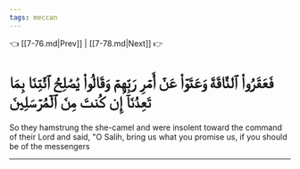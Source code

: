 ```yaml
---
tags: meccan
---
```


👈 [[7-76.md|Prev]] | [[7-78.md|Next]] 👉

# فَعَقَرُواْ ٱلنَّاقَةَ وَعَتَوۡاْ عَنۡ أَمۡرِ رَبِّهِمۡ وَقَالُواْ يَٰصَٰلِحُ ٱئۡتِنَا بِمَا تَعِدُنَآ إِن كُنتَ مِنَ ٱلۡمُرۡسَلِينَ

So they hamstrung the she-camel and were insolent toward the command of their Lord and said, "O Salih, bring us what you promise us, if you should be of the messengers

---

